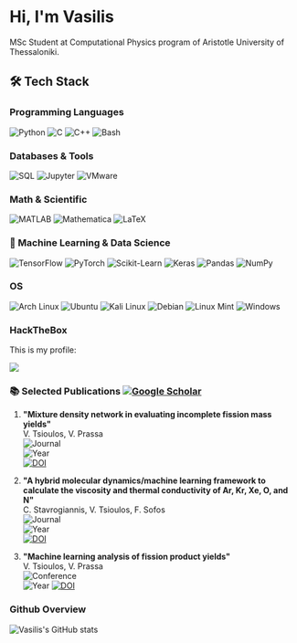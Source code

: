 # Hi, I'm Vasilis

MSc Student at Computational Physics program of Aristotle University of Thessaloniki.

## 🛠️ Tech Stack

### Programming Languages
![Python](https://img.shields.io/badge/Python-3776AB?logo=python&logoColor=white&style=for-the-badge)
![C](https://img.shields.io/badge/C-A8B9CC?logo=c&logoColor=white&style=for-the-badge)
![C++](https://img.shields.io/badge/C++-00599C?logo=cplusplus&logoColor=white&style=for-the-badge)
![Bash](https://img.shields.io/badge/Bash-4EAA25?logo=gnubash&logoColor=white&style=for-the-badge)

### Databases & Tools
![SQL](https://img.shields.io/badge/SQL-4479A1?logo=postgresql&logoColor=white&style=for-the-badge)
![Jupyter](https://img.shields.io/badge/Jupyter-F37626?logo=jupyter&logoColor=white&style=for-the-badge)
![VMware](https://img.shields.io/badge/VMware-607078?logo=vmware&logoColor=white&style=for-the-badge)

### Math & Scientific
![MATLAB](https://img.shields.io/badge/MATLAB-0076A8?logo=mathworks&logoColor=white&style=for-the-badge)
![Mathematica](https://img.shields.io/badge/Mathematica-DD1100?logo=wolframmathematica&logoColor=white&style=for-the-badge)
![LaTeX](https://img.shields.io/badge/LaTeX-008080?logo=latex&logoColor=white&style=for-the-badge)

### 🤖 Machine Learning & Data Science

![TensorFlow](https://img.shields.io/badge/TensorFlow-FF6F00?logo=tensorflow&logoColor=white&style=for-the-badge)
![PyTorch](https://img.shields.io/badge/PyTorch-EE4C2C?logo=pytorch&logoColor=white&style=for-the-badge)
![Scikit-Learn](https://img.shields.io/badge/Scikit_Learn-F7931E?logo=scikitlearn&logoColor=white&style=for-the-badge)
![Keras](https://img.shields.io/badge/Keras-D00000?logo=keras&logoColor=white&style=for-the-badge)
![Pandas](https://img.shields.io/badge/Pandas-150458?logo=pandas&logoColor=white&style=for-the-badge)
![NumPy](https://img.shields.io/badge/NumPy-013243?logo=numpy&logoColor=white&style=for-the-badge)

### OS
![Arch Linux](https://img.shields.io/badge/Arch_Linux-1793D1?logo=arch-linux&logoColor=white&style=for-the-badge)
![Ubuntu](https://img.shields.io/badge/Ubuntu-E95420?logo=ubuntu&logoColor=white&style=for-the-badge)
![Kali Linux](https://img.shields.io/badge/Kali_Linux-557C94?logo=kali-linux&logoColor=white&style=for-the-badge)
![Debian](https://img.shields.io/badge/Debian-A81D33?logo=debian&logoColor=white&style=for-the-badge)
![Linux Mint](https://img.shields.io/badge/Linux_Mint-87CF3E?logo=linux-mint&logoColor=white&style=for-the-badge)
![Windows](https://img.shields.io/badge/Windows-0078D6?logo=windows&logoColor=white&style=for-the-badge)

### HackTheBox

This is my profile:

![](https://www.hackthebox.com/badge/image/554431)

### 📚 Selected Publications  [![Google Scholar](https://img.shields.io/badge/Google_Scholar-4285F4?logo=googlescholar&style=for-the-badge)](https://scholar.google.com/citations?user=SPr_P3sAAAAJ)

1. **"Mixture density network in evaluating incomplete fission mass yields"**  
   V. Tsioulos, V. Prassa  
   ![Journal](https://img.shields.io/badge/European_Physical_Journal_A-Physics-blue)  
   ![Year](https://img.shields.io/badge/2024-182-9FEF00)  
   [![DOI](https://img.shields.io/badge/DOI-10.1002/appl.202300127-blue)](https://doi.org/10.1140/epja/s10050-024-01409-0)


2. **"A hybrid molecular dynamics/machine learning framework to calculate the viscosity and thermal conductivity of Ar, Kr, Xe, O, and Ν"**  
   C. Stavrogiannis, V. Tsioulos, F. Sofos  
   ![Journal](https://img.shields.io/badge/Applied_Research-Open_Access-green)  
   ![Year](https://img.shields.io/badge/2024-e202300127-9FEF00)  
   [![DOI](https://img.shields.io/badge/DOI-10.1002/appl.202300127-blue)](https://doi.org/10.1002/appl.202300127)

3. **"Machine learning analysis of fission product yields"**  
   V. Tsioulos, V. Prassa  
   ![Conference](https://img.shields.io/badge/EPJ_Web_of_Conferences-01015-FF6B6B)  
   ![Year](https://img.shields.io/badge/2024-304-lightgrey)
   [![DOI](https://img.shields.io/badge/DOI-10.1002/appl.202300127-blue)](https://doi.org/10.1051/epjconf/202430401015)

### Github Overview
![Vasilis's GitHub stats](https://github-readme-stats.vercel.app/api?username=Burpsploit&show_icons=true&bg_color=midnight-purple)

